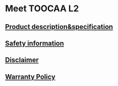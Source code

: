 ﻿---
sidebar_position: 2
sidebar_label: Meet TOOCAA L2
---
# Meet TOOCAA L2
## [Product description&specification](https://wiki.toocaa.com/en/toocaa-l2/Meet%20TOOCAA%20L2/Product%20description&specification)
## [Safety information](https://wiki.toocaa.com/en/toocaa-l2/Meet%20TOOCAA%20L2/safety-information)
## [Disclaimer](https://wiki.toocaa.com/en/toocaa-l2/Meet%20TOOCAA%20L2/disclaimer)
## [Warranty Policy ](https://wiki.toocaa.com/en/toocaa-l2/Meet%20TOOCAA%20L2/warranty-policy)
